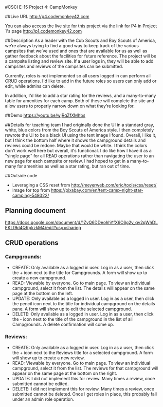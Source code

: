 #CSCI E-15 Project 4:  CampMonkey

##Live URL
http://p4.codemonkey42.com

You can also access the live site for this project via the link for P4 in Project 1's page http://p1.codemonkey42.com

##Description
As a leader with the Cub Scouts and Boy Scouts of America, we’re always trying to find a good way to keep track of the various campsites that we’ve used and ones that are available for us as well as gather feedback about the facilities for future reference.  The project will be a campsite listing and review site.  If a user logs in, they will be able to add campsites and reviews of the campsites can be submitted.

Currently, roles is not implemented so all users logged in can perform all CRUD operations.  I'd like to add in the future roles so users can only add or edit, while admins can delete.  

In addition, I'd like to add a star rating for the reviews, and a many-to-many table for amenities for each camp.  Both of these will complete the site and allow users to properly narrow down on what they're looking for.

##Demo
https://youtu.be/wjRqZfXMhbs

##Details for teaching team
I had originally done the UI in a standard gray, white, blue colors from the Boy Scouts of America style.  I then completely rewrote the UI to be a black UI using the tent image I found.  Overall, I like it, but I think the bottom half where it shows the campground details and reviews could be redone.  Maybe that would be white. I think the colors don't work well here but overall, it's functional.  I do like how I have it as a "single page" for all READ operations rather than navigating the user to an new page for each campsite or review.  I had hoped to get in a many-to-many for amenities as well as a star rating, but ran out of time.


##Outside code
- Leveraging a CSS reset from http://meyerweb.com/eric/tools/css/reset/
- Image for top from https://pixabay.com/en/tent-camp-night-star-camping-548022/

## Planning document
https://docs.google.com/document/d/1ZvQ6DDeohhYfX6C6g2v_qv2qWhDLEKLf9d4QRpkzkM4/edit?usp=sharing

## CRUD operations
### Campgrounds:
- CREATE: Only available as a logged in user.  Log in as a user, then click the + icon next to the title for Campgrounds.  A form will show up to create a new campground.
- READ: Viewable by everyone.  Go to main page.  To view an individual campground, select it from the list. The details will appear on the same page at the bottom on the left.
- UPDATE:  Only available as a logged in user.  Log in as a user, then click the pencil icon next to the title for individual campground on the details pane.  A form will show up to edit the selected campground.
- DELETE:  Only available as a logged in user.  Log in as a user, then click the - icon next to the title of the campground in the list of all Campgrounds.  A delete confirmation will come up.

### Reviews:
- CREATE: Only available as a logged in user.  Log in as a user, then click the + icon next to the Reviews title for a selected campground.  A form will show up to create a new review.
- READ: Viewable by everyone.  Go to main page.  To view an individual campground, select it from the list. The reviews for that campground will appear on the same page at the bottom on the right.
- UPDATE: I did not implement this for review.  Many times a review, once submitted cannot be edited.
- DELETE: I did not implement this for review.  Many times a review, once submitted cannot be deleted.  Once I get roles in place, this probably fall under an admin role operation.
